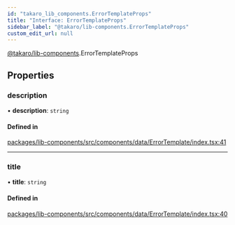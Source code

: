 ```yaml
---
id: "takaro_lib_components.ErrorTemplateProps"
title: "Interface: ErrorTemplateProps"
sidebar_label: "@takaro/lib-components.ErrorTemplateProps"
custom_edit_url: null
---
```


[@takaro/lib-components](../modules/takaro_lib_components.md).ErrorTemplateProps

## Properties

### description

• **description**: `string`

#### Defined in

[packages/lib-components/src/components/data/ErrorTemplate/index.tsx:41](https://github.com/niekcandaele/Takaro/blob/91fb19b/packages/lib-components/src/components/data/ErrorTemplate/index.tsx#L41)

___

### title

• **title**: `string`

#### Defined in

[packages/lib-components/src/components/data/ErrorTemplate/index.tsx:40](https://github.com/niekcandaele/Takaro/blob/91fb19b/packages/lib-components/src/components/data/ErrorTemplate/index.tsx#L40)
